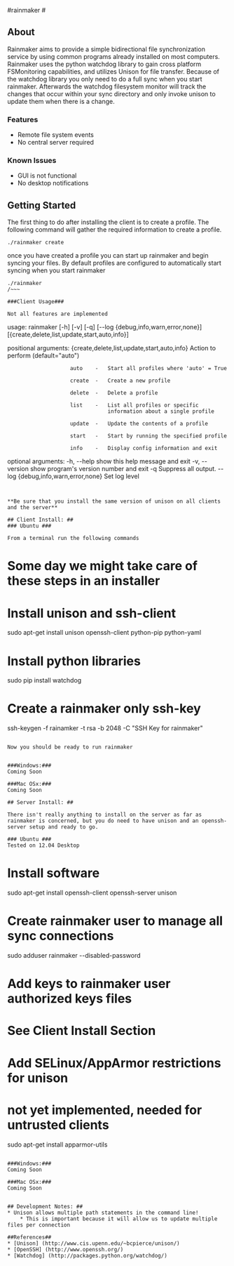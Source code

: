 #rainmaker #
## About ##

Rainmaker aims to provide a simple bidirectional file synchronization service by using common programs already installed on most computers. Rainmaker uses the python watchdog library to gain cross platform FSMonitoring capabilities, and utilizes Unison for file transfer. Because of the watchdog library you only need to do a full sync when you start rainmaker. Afterwards the watchdog filesystem monitor will track the changes that occur within your sync directory and only invoke unison to update them when there is a change.

### Features ###
* Remote file system events
* No central server required

### Known Issues ###
* GUI is not functional
* No desktop notifications

## Getting Started ##

The first thing to do after installing the client is to create a profile. The
following command will gather the required information to create a profile.
~~~
./rainmaker create
~~~

once you have created a profile you can start up rainmaker and begin syncing your files.
By default profiles are configured to automatically start syncing when you start rainmaker
~~~
./rainmaker
/~~~

###Client Usage###

Not all features are implemented

~~~
usage: rainmaker [-h] [-v] [-q] [--log {debug,info,warn,error,none}]
                 [{create,delete,list,update,start,auto,info}]

positional arguments:
  {create,delete,list,update,start,auto,info}
                        Action to perform (default="auto")
                        
                        auto    -   Start all profiles where 'auto' = True
                        
                        create  -   Create a new profile
                        
                        delete  -   Delete a profile
                        
                        list    -   List all profiles or specific
                                    information about a single profile
                        
                        update  -   Update the contents of a profile
                        
                        start   -   Start by running the specified profile
                        
                        info    -   Display config information and exit

optional arguments:
  -h, --help            show this help message and exit
  -v, --version         show program's version number and exit
  -q                    Suppress all output.
  --log {debug,info,warn,error,none}
                        Set log level
~~~


**Be sure that you install the same version of unison on all clients and the server**

## Client Install: ##
### Ubuntu ###

From a terminal run the following commands
~~~
# Some day we might take care of these steps in an installer

# Install unison and ssh-client
sudo apt-get install unison openssh-client python-pip python-yaml

# Install python libraries 
sudo pip install watchdog

# Create a rainmaker only ssh-key
ssh-keygen -f rainamker -t rsa -b 2048 -C "SSH Key for rainmaker"
~~~

Now you should be ready to run rainmaker


###Windows:###
Coming Soon

###Mac OSx:###
Coming Soon

## Server Install: ##

There isn't really anything to install on the server as far as rainmaker is concerned, but you do need to have unison and an openssh-server setup and ready to go.

### Ubuntu ###
Tested on 12.04 Desktop
~~~
# Install software
sudo apt-get install openssh-client openssh-server unison

# Create rainmaker user to manage all sync connections
sudo adduser rainmaker --disabled-password

# Add keys to rainmaker user authorized keys files
# See Client Install Section

# Add SELinux/AppArmor restrictions for unison
# not yet implemented, needed for untrusted clients
sudo apt-get install apparmor-utils
~~~

###Windows:###
Coming Soon

###Mac OSx:###
Coming Soon


## Development Notes: ##
* Unison allows multiple path statements in the command line!
    * This is important because it will allow us to update multiple files per connection

##References##
* [Unison] (http://www.cis.upenn.edu/~bcpierce/unison/)
* [OpenSSH] (http://www.openssh.org/)
* [Watchdog] (http://packages.python.org/watchdog/)
